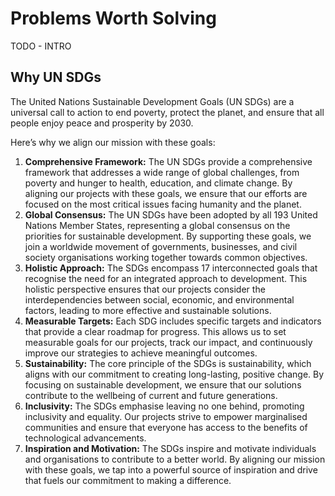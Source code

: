# Problems Worth Solving

TODO - INTRO

## Why UN SDGs 


The United Nations Sustainable Development Goals (UN SDGs) are a universal call to action to end poverty, protect the planet, and ensure that all people enjoy peace and prosperity by 2030. 

Here’s why we align our mission with these goals:

1. **Comprehensive Framework:** The UN SDGs provide a comprehensive framework that addresses a wide range of global challenges, from poverty and hunger to health, education, and climate change. By aligning our projects with these goals, we ensure that our efforts are focused on the most critical issues facing humanity and the planet.
2. **Global Consensus:** The UN SDGs have been adopted by all 193 United Nations Member States, representing a global consensus on the priorities for sustainable development. By supporting these goals, we join a worldwide movement of governments, businesses, and civil society organisations working together towards common objectives.
3. **Holistic Approach:** The SDGs encompass 17 interconnected goals that recognise the need for an integrated approach to development. This holistic perspective ensures that our projects consider the interdependencies between social, economic, and environmental factors, leading to more effective and sustainable solutions.
4. **Measurable Targets:** Each SDG includes specific targets and indicators that provide a clear roadmap for progress. This allows us to set measurable goals for our projects, track our impact, and continuously improve our strategies to achieve meaningful outcomes.
5. **Sustainability:** The core principle of the SDGs is sustainability, which aligns with our commitment to creating long-lasting, positive change. By focusing on sustainable development, we ensure that our solutions contribute to the wellbeing of current and future generations.
6. **Inclusivity:** The SDGs emphasise leaving no one behind, promoting inclusivity and equality. Our projects strive to empower marginalised communities and ensure that everyone has access to the benefits of technological advancements.
7. **Inspiration and Motivation:** The SDGs inspire and motivate individuals and organisations to contribute to a better world. By aligning our mission with these goals, we tap into a powerful source of inspiration and drive that fuels our commitment to making a difference.